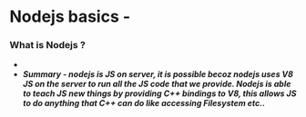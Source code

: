 # Nodejs basics - 


### What is Nodejs ?
  * 
  * ***Summary - nodejs is JS on server, it is possible becoz nodejs uses V8 JS on the server to run all the JS code that we provide.
  Nodejs is able to teach JS new things by providing C++ bindings to V8, this allows JS to do anything that C++ can do like accessing Filesystem etc..***

